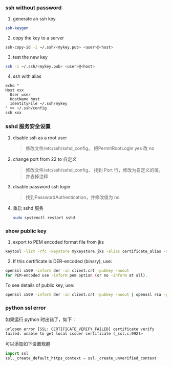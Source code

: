 ### ssh without password

1. generate an ssh key
```bash
ssh-keygen
```

2. copy the key to a server
```bash
ssh-copy-id -i ~/.ssh/<mykey.pub> <user>@<host>
```
3. test the new key
```bash
ssh -i ~/.ssh/<mykey.pub> <user>@<host>
```

4. ssh with alias
```
echo "
Host xxx
  User user
  HostName host
  IdentityFile ~/.ssh/mykey
" >> ~/.ssh/config
ssh xxx
```

### sshd 服务安全设置
1. disable ssh as a root user
   >修改文件/etc/ssh/sshd_config， 把PermitRootLogin yes 改 no

2. change port from 22 to 自定义
   >修改文件/etc/ssh/sshd_config， 找到 Port 行，修改为自定义的值，并去掉注释

3. disable password ssh login 
   >找到PasswordAuthentication，并修改值为 no
4. 重启 sshd 服务
    ```bash
    sudo systemctl restart sshd
    ```

### show public key
1. export to PEM encoded  format file from jks
```bash
keytool -list -rfc -keystore mykeystore.jks -alias certificate_alias -storepass password
```
2. If this certificate is DER-encoded (binary), use:
```bash
openssl x509 -inform der -in client.crt -pubkey -noout
for PEM-encoded use -inform pem option (or no -inform at all).
```
To see details of public key, use:
```bash
openssl x509 -inform der -in client.crt -pubkey -noout | openssl rsa -pubin -text -noout
```

### python ssl error
如果运行 python 时出错了，如下：
```
urlopen error [SSL: CERTIFICATE_VERIFY_FAILED] certificate verify failed: unable to get local issuer certificate (_ssl.c:992)>
```
可以添加如下设置规避
```python
import ssl
ssl._create_default_https_context = ssl._create_unverified_context
```